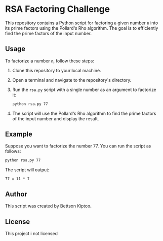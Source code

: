 
# RSA Factoring Challenge

This repository contains a Python script for factoring a given number `n` into its prime factors using the Pollard's Rho algorithm. The goal is to efficiently find the prime factors of the input number.

## Usage

To factorize a number `n`, follow these steps:

1. Clone this repository to your local machine.

2. Open a terminal and navigate to the repository's directory.

3. Run the `rsa.py` script with a single number as an argument to factorize it:

   ```bash
   python rsa.py 77
   ```

4. The script will use the Pollard's Rho algorithm to find the prime factors of the input number and display the result.

## Example

Suppose you want to factorize the number 77. You can run the script as follows:

```bash
python rsa.py 77
```

The script will output:

```
77 = 11 * 7
```

## Author

This script was created by Bettson Kiptoo.

## License

This project i not licensed
